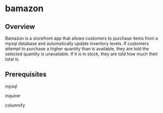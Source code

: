 # bamazon

## Overview

Bamazon is a storefront app that allows customers to purchase items from a mysql database and automatically update inventory levels. If customers attempt to purchase a higher quantity than is available, they are told the selected quantity is unavailable. If it is in stock, they are told how much their total is. 

## Prerequisites

mysql

inquirer

columnify




